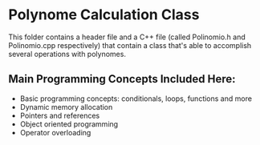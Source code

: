 # Polynome Calculation Class
This folder contains a header file and a C++ file (called Polinomio.h and Polinomio.cpp respectively) that contain a class that's able to accomplish several operations with polynomes.

## Main Programming Concepts Included Here:
- Basic programming concepts: conditionals, loops, functions and more
- Dynamic memory allocation
- Pointers and references
- Object oriented programming
- Operator overloading
